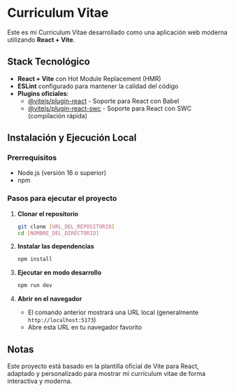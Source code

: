 # Curriculum Vitae

Este es mi Curriculum Vitae desarrollado como una aplicación web moderna utilizando **React + Vite**.

## Stack Tecnológico

- **React + Vite** con Hot Module Replacement (HMR)
- **ESLint** configurado para mantener la calidad del código
- **Plugins oficiales**:
    - [@vitejs/plugin-react](https://github.com/vitejs/vite-plugin-react/blob/main/packages/plugin-react) - Soporte para React con Babel
    - [@vitejs/plugin-react-swc](https://github.com/vitejs/vite-plugin-react-swc) - Soporte para React con SWC (compilación rápida)

## Instalación y Ejecución Local

### Prerrequisitos
- Node.js (versión 16 o superior)
- npm

### Pasos para ejecutar el proyecto

1. **Clonar el repositorio**
   ```bash
   git clone [URL_DEL_REPOSITORIO]
   cd [NOMBRE_DEL_DIRECTORIO]
   ```

2. **Instalar las dependencias**
   ```bash
   npm install
   ```

3. **Ejecutar en modo desarrollo**
   ```bash
   npm run dev
   ```

4. **Abrir en el navegador**
    - El comando anterior mostrará una URL local (generalmente `http://localhost:5173`)
    - Abre esta URL en tu navegador favorito


## Notas

Este proyecto está basado en la plantilla oficial de Vite para React, adaptado y personalizado para mostrar mi currículum vitae de forma interactiva y moderna.